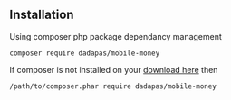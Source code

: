 ## Installation
Using composer php package dependancy management
```
composer require dadapas/mobile-money
```
If composer is not installed on your [download here](https://getcomposer.org/download) then
```
/path/to/composer.phar require dadapas/mobile-money
```
